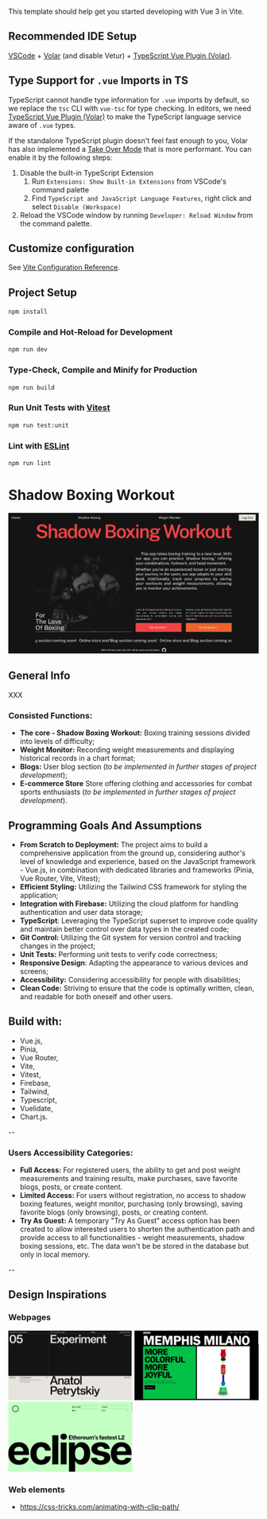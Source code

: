 This template should help get you started developing with Vue 3 in Vite.

## Recommended IDE Setup

[VSCode](https://code.visualstudio.com/) + [Volar](https://marketplace.visualstudio.com/items?itemName=Vue.volar) (and disable Vetur) + [TypeScript Vue Plugin (Volar)](https://marketplace.visualstudio.com/items?itemName=Vue.vscode-typescript-vue-plugin).

## Type Support for `.vue` Imports in TS

TypeScript cannot handle type information for `.vue` imports by default, so we replace the `tsc` CLI with `vue-tsc` for type checking. In editors, we need [TypeScript Vue Plugin (Volar)](https://marketplace.visualstudio.com/items?itemName=Vue.vscode-typescript-vue-plugin) to make the TypeScript language service aware of `.vue` types.

If the standalone TypeScript plugin doesn't feel fast enough to you, Volar has also implemented a [Take Over Mode](https://github.com/johnsoncodehk/volar/discussions/471#discussioncomment-1361669) that is more performant. You can enable it by the following steps:

1. Disable the built-in TypeScript Extension
   1. Run `Extensions: Show Built-in Extensions` from VSCode's command palette
   2. Find `TypeScript and JavaScript Language Features`, right click and select `Disable (Workspace)`
2. Reload the VSCode window by running `Developer: Reload Window` from the command palette.

## Customize configuration

See [Vite Configuration Reference](https://vitejs.dev/config/).

## Project Setup

```sh
npm install
```

### Compile and Hot-Reload for Development

```sh
npm run dev
```

### Type-Check, Compile and Minify for Production

```sh
npm run build
```

### Run Unit Tests with [Vitest](https://vitest.dev/)

```sh
npm run test:unit
```

### Lint with [ESLint](https://eslint.org/)

```sh
npm run lint
```

# **Shadow Boxing Workout**

![Shadow Boxing Workout Home View](./readme_graphics/Shadow%20Boxing%20Workout%20Home%20View.jpg)

## General Info

XXX

### Consisted Functions:

- **The core - Shadow Boxing Workout:** Boxing training sessions divided into levels of difficulty;
- **Weight Monitor:** Recording weight measurements and displaying historical records in a chart format;
- **Blogs:** User blog section (_to be implemented in further stages of project development_);
- **E-commerce Store** Store offering clothing and accessories for combat sports enthusiasts (_to be implemented in further stages of project development_).

## Programming Goals And Assumptions

- **From Scratch to Deployment:** The project aims to build a comprehensive application from the ground up, considering author's level of knowledge and experience, based on the JavaScript framework - Vue.js, in combination with dedicated libraries and frameworks (Pinia, Vue Router, Vite, Vitest);
- **Efficient Styling:** Utilizing the Tailwind CSS framework for styling the application;
- **Integration with Firebase:** Utilizing the cloud platform for handling authentication and user data storage;
- **TypeScript**: Leveraging the TypeScript superset to improve code quality and maintain better control over data types in the created code;
- **Git Control:** Utilizing the Git system for version control and tracking changes in the project;
- **Unit Tests:** Performing unit tests to verify code correctness;
- **Responsive Design**: Adapting the appearance to various devices and screens;
- **Accessibility:** Considering accessibility for people with disabilities;
- **Clean Code:** Striving to ensure that the code is optimally written, clean, and readable for both oneself and other users.

## Build with:

- Vue.js,
- Pinia,
- Vue Router,
- Vite,
- Vitest,
- Firebase,
- Tailwind,
- Typescript,
- Vuelidate,
- Chart.js.

--

### Users Accessibility Categories:

- **Full Access:** For registered users, the ability to get and post weight measurements and training results, make purchases, save favorite blogs, posts, or create content.
- **Limited Access:** For users without registration, no access to shadow boxing features, weight monitor, purchasing (only browsing), saving favorite blogs (only browsing), posts, or creating content.
- **Try As Guest:** A temporary "Try As Guest" access option has been created to allow interested users to shorten the authentication path and provide access to all functionalities - weight measurements, shadow boxing sessions, etc. The data won't be be stored in the database but only in local memory.

--

## Design Inspirations

### Webpages

<a href="https://aim.obys.agency/" target="_blank" rel="noopener"><img src="./readme_graphics/inspiration-aim-obys.jpg" alt="webiste-homepage-screenshot" width="250"></a>
<a href="https://memphis.it/en/" target="_blank" rel="noopener"><img src="./readme_graphics/inspiration-memphis-milano.jpg" alt="webiste-homepage-screenshot" width="250"></a>
<a href="https://www.eclipse.builders/" target="_blank" rel="noopener"><img src="./readme_graphics//inspiration-eclipse.jpg" alt="webiste-homepage-screenshot" width="250"></a>

### Web elements

- https://css-tricks.com/animating-with-clip-path/
